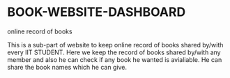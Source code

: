 # BOOK-WEBSITE-DASHBOARD
online record of books

This is a sub-part of website to keep online record of books shared by/with every IIT STUDENT. Here we keep the record of books shared by/with any member and also he can check if any book he wanted is avialiable. He can share the book names which he can give. 
